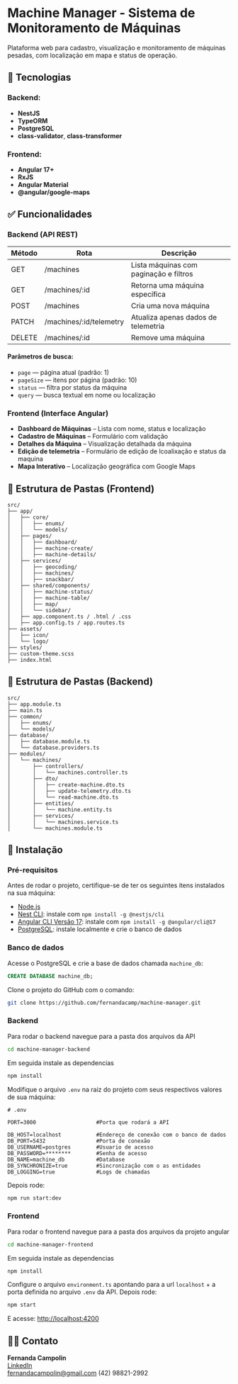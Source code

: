 # Machine Manager - Sistema de Monitoramento de Máquinas

Plataforma web para cadastro, visualização e monitoramento de máquinas pesadas, com localização em mapa e status de operação.

## 🔧 Tecnologias

### Backend:
- **NestJS**
- **TypeORM**
- **PostgreSQL**
- **class-validator**, **class-transformer**

### Frontend:
- **Angular 17+**
- **RxJS**
- **Angular Material**
- **@angular/google-maps**


## ✅ Funcionalidades

### Backend (API REST)

| Método | Rota                     | Descrição                                |
|--------|--------------------------|-------------------------------------------|
| GET    | /machines                | Lista máquinas com paginação e filtros    |
| GET    | /machines/:id            | Retorna uma máquina específica            |
| POST   | /machines                | Cria uma nova máquina                     |
| PATCH  | /machines/:id/telemetry  | Atualiza apenas dados de telemetria       |
| DELETE | /machines/:id            | Remove uma máquina                        |

#### Parâmetros de busca:
- `page` — página atual (padrão: 1)
- `pageSize` — itens por página (padrão: 10)
- `status` — filtra por status da máquina
- `query` — busca textual em nome ou localização

### Frontend (Interface Angular)

- **Dashboard de Máquinas** – Lista com nome, status e localização
- **Cadastro de Máquinas** – Formulário com validação
- **Detalhes da Máquina** – Visualização detalhada da máquina
- **Edição de telemetria** – Formulário de edição de lcoalixação e status da maquina
- **Mapa Interativo** – Localização geográfica com Google Maps


## 📁 Estrutura de Pastas (Frontend)

```
src/
├── app/
│   ├── core/
│   │   ├── enums/
│   │   └── models/
│   ├── pages/
│   │   ├── dashboard/
│   │   ├── machine-create/
│   │   ├── machine-details/
│   ├── services/
│   │   ├── geocoding/
│   │   ├── machines/
│   │   ├── snackbar/
│   ├── shared/components/
│   │   ├── machine-status/
│   │   ├── machine-table/
│   │   ├── map/
│   │   └── sidebar/
│   ├── app.component.ts / .html / .css
│   ├── app.config.ts / app.routes.ts
├── assets/
│   ├── icon/
│   └── logo/
├── styles/
├── custom-theme.scss
├── index.html
```

## 📁 Estrutura de Pastas (Backend)

```
src/
├── app.module.ts
├── main.ts
├── common/                         
│   ├── enums/
│   └── models/
├── database/
│   ├── database.module.ts
│   └── database.providers.ts
├── modules/
│   └── machines/
│       ├── controllers/
│       │   └── machines.controller.ts
│       ├── dto/
│       │   ├── create-machine.dto.ts
│       │   ├── update-telemetry.dto.ts
│       │   └── read-machine.dto.ts
│       ├── entities/
│       │   └── machine.entity.ts
│       ├── services/
│       │   └── machines.service.ts
│       └── machines.module.ts
```



## 🚀 Instalação

### Pré-requisitos

Antes de rodar o projeto, certifique-se de ter os seguintes itens instalados na sua máquina:

- [Node.js](https://nodejs.org/)
- [Nest CLI](https://docs.nestjs.com/cli/overview): instale com `npm install -g @nestjs/cli`
- [Angular CLI Versão 17](https://angular.dev/tools/cli/setup-local): instale com `npm install -g @angular/cli@17`
- [PostgreSQL](https://www.postgresql.org/download/): instale localmente e crie o banco de dados

### Banco de dados

Acesse o PostgreSQL e crie a base de dados chamada `machine_db`:

```sql
CREATE DATABASE machine_db;
```

Clone o projeto do GitHub com o comando:

```bash
git clone https://github.com/fernandacamp/machine-manager.git
```

### Backend
Para rodar o backend navegue para a pasta dos arquivos da API
```bash
cd machine-manager-backend
```

Em seguida instale as dependencias
```bash
npm install
```

Modifique o arquivo `.env` na raiz do projeto com seus respectivos valores de sua máquina:
```env
# .env

PORT=3000                   #Porta que rodará a API

DB_HOST=localhost           #Endereço de conexão com o banco de dados
DB_PORT=5432                #Porta de conexão
DB_USERNAME=postgres        #Usuario de acesso
DB_PASSWORD=********        #Senha de acesso
DB_NAME=machine_db          #Database
DB_SYNCHRONIZE=true         #Sincronização com o as entidades
DB_LOGGING=true             #Logs de chamadas
```
Depois rode:
```bash
npm run start:dev
```

### Frontend
Para rodar o frontend navegue para a pasta dos arquivos da projeto angular
```bash
cd machine-manager-frontend
```

Em seguida instale as dependencias
```bash
npm install
```
Configure o arquivo `environment.ts` apontando para a url `localhost` + a porta definida no arquivo `.env` da API. Depois rode:
```bash
npm start
```

E acesse: [http://localhost:4200](http://localhost:4200)



## 👩‍💻 Contato

**Fernanda Campolin**  
[LinkedIn](https://linkedin.com/in/fernanda-campolin)  
fernandacampolin@gmail.com
(42) 98821-2992
